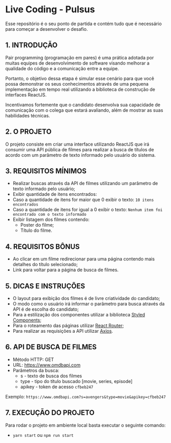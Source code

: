 # Live Coding - Pulsus

Esse repositório é o seu ponto de partida e contém tudo que é necessário para começar a desenvolver o desafio.


## 1. INTRODUÇÃO

Pair programming (programação em pares) é uma prática adotada por muitas equipes de desenvolvimento de software visando melhorar a qualidade do código e a comunicação entre a equipe.

Portanto, o objetivo dessa etapa é simular esse cenário para que você possa demonstrar os seus conhecimentos através de uma pequena implementação em tempo real utilizando a biblioteca de construção de interfaces ReactJS.

Incentivamos fortemente que o candidato desenvolva sua capacidade de comunicação com o colega que estará avaliando, além de mostrar as suas habilidades técnicas.

## 2. O PROJETO

O projeto consiste em criar uma interface utilizando ReactJS que irá consumir uma API pública de filmes para realizar a busca de títulos de acordo com um parâmetro de texto informado pelo usuário do sistema.


## 3. REQUISITOS MÍNIMOS


- Realizar buscas através da API de filmes utilizando um parâmetro de texto informado pelo usuário;
- Exibir quantidade de itens encontrados:
- Caso a quantidade de itens for maior que 0 exibir o texto: `10 itens encontrados`
- Caso a quantidade de itens for igual a 0 exibir o texto: `Nenhum item foi encontrado com o texto informado`
- Exibir listagem dos filmes contendo:
  - Poster do filme;
  - Título do filme.


## 4. REQUISITOS BÔNUS


- Ao clicar em um filme redirecionar para uma página contendo mais detalhes do título selecionado;
- Link para voltar para a página de busca de filmes.


## 5. DICAS E INSTRUÇÕES


- O layout para exibição dos filmes é de livre criatividade do candidato;
- O modo como o usuário irá informar o parâmetro para busca através da API é de escolha do candidato;
- Para a estilização dos componentes utilizar a biblioteca [Styled Components](https://styled-components.com/);
- Para o roteamento das páginas utilizar [React Router](https://v5.reactrouter.com/web/guides/quick-start);
- Para realizar as requisições a API utilizar [Axios](https://axios-http.com/docs/intro).


## 6. API DE BUSCA DE FILMES

- Método HTTP: GET
- URL: https://www.omdbapi.com
- Parâmetros da busca:
  - s - texto de busca dos filmes
  - type - tipo do título buscado [movie, series, episode]
  - apikey - token de acesso `cfbeb247`

Exemplo: `https://www.omdbapi.com?s=avengers&type=movie&apikey=cfbeb247`

## 7. EXECUÇÃO DO PROJETO

Para rodar o projeto em ambiente local basta executar o seguinte comando:

- `yarn start` ou `npm run start`
